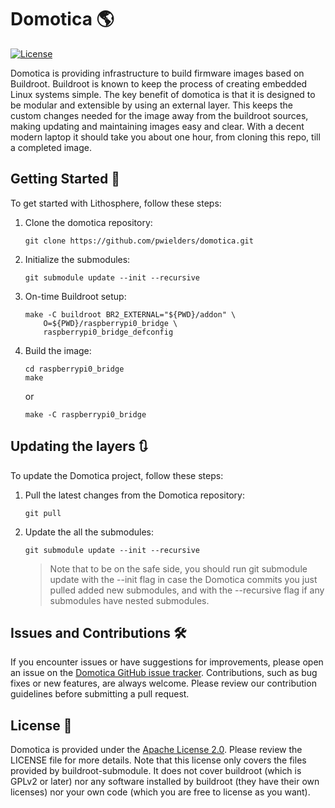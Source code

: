 # Domotica :earth_americas:

[![License](https://img.shields.io/badge/License-Apache_2.0-blue.svg)](https://opensource.org/licenses/apache-2-0)

Domotica is providing infrastructure to build firmware images based on Buildroot. Buildroot is known to keep the process of creating embedded Linux systems simple. The key benefit of domotica is that it is designed to be modular and extensible by using an external layer. This keeps the custom changes needed for the image away from the buildroot sources, making updating and maintaining images easy and clear. With a decent modern laptop it should take you about one hour, from cloning this repo, till a completed image.

## Getting Started :rocket:
To get started with Lithosphere, follow these steps:

1. Clone the domotica repository:
    ``` shell
    git clone https://github.com/pwielders/domotica.git
    ```

1. Initialize the submodules:
    ``` shell
    git submodule update --init --recursive
    ```

1. On-time Buildroot setup:
    ``` shell
    make -C buildroot BR2_EXTERNAL="${PWD}/addon" \
        O=${PWD}/raspberrypi0_bridge \
        raspberrypi0_bridge_defconfig
    ```

1. Build the image:
    ``` shell
    cd raspberrypi0_bridge
    make
    ```
    or
    ``` shell
    make -C raspberrypi0_bridge
    ```

## Updating the layers :arrows_clockwise:

To update the Domotica project, follow these steps:

1. Pull the latest changes from the Domotica repository:
    ``` shell
    git pull
    ```

2. Update the all the submodules:
    ``` shell
    git submodule update --init --recursive
    ```

   > Note that to be on the safe side, you should run git submodule update with the --init flag in case the Domotica commits you just pulled added new submodules, and with the --recursive flag if any submodules have nested submodules.


## Issues and Contributions :hammer_and_wrench:

If you encounter issues or have suggestions for improvements, please open an issue on the [ Domotica GitHub issue tracker](https://github.com/pwielders/domotica/issues). Contributions, such as bug fixes or new features, are always welcome. Please review our contribution guidelines before submitting a pull request.

## License :scroll:

Domotica is provided under the [Apache License 2.0](LICENSE). Please review the LICENSE file for more details. Note that this license only covers the files provided by buildroot-submodule. It does not cover buildroot (which is GPLv2 or later) nor any software installed by buildroot (they have their own licenses) nor your own code (which you are free to license as you want).

